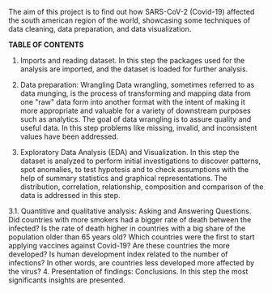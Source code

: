 The aim of this project is to find out how SARS-CoV-2 (Covid-19) affected the south american region of the world, showcasing some techniques of data cleaning, data preparation, and data visualization.

**TABLE OF CONTENTS**
1. Imports and reading dataset.
In this step the packages used for the analysis are imported, and the dataset is loaded for further analysis.

2. Data preparation: Wrangling
Data wrangling, sometimes referred to as data munging, is the process of transforming and mapping data from one "raw" data form into another format with the intent of making it more appropriate and valuable for a variety of downstream purposes such as analytics. The goal of data wrangling is to assure quality and useful data. In this step problems like missing, invalid, and inconsistent values have been addressed.

3. Exploratory Data Analysis (EDA) and Visualization.
In this step the dataset is analyzed to perform initial investigations to discover patterns, spot anomalies, to test hypotesis and to check assumptions with the help of summary statistics and graphical representations. The distribution, correlation, relationship, composition and comparison of the data is addressed in this step.

3.1. Quantitive and qualitative analysis: Asking and Answering Questions.
Did countries with more smokers had a bigger rate of death between the infected?
Is the rate of death higher in countries with a big share of the population older than 65 years old?
Which countries were the first to start applying vaccines against Covid-19? Are these countries the more developed?
Is human development index related to the number of infections? In other words, are countries less developed more affected by the virus?
4. Presentation of findings: Conclusions.
In this step the most significants insights are presented.
